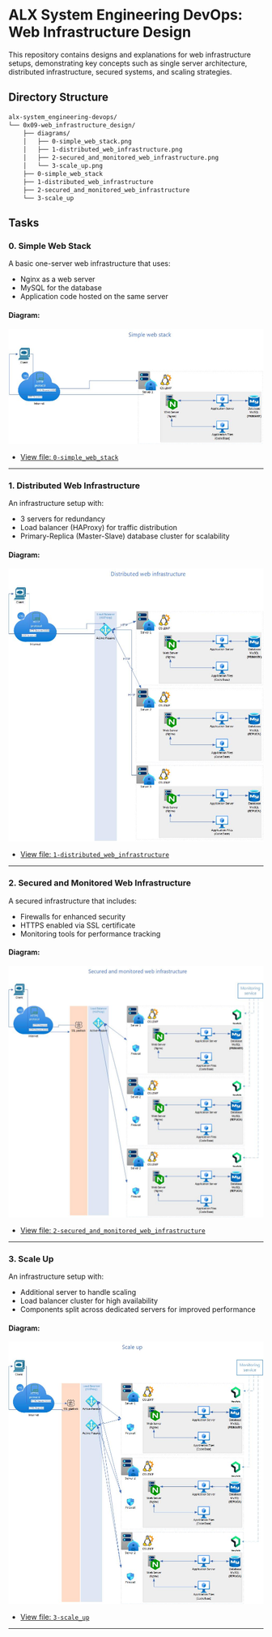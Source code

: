 # ALX System Engineering DevOps: Web Infrastructure Design

This repository contains designs and explanations for web infrastructure setups, demonstrating key concepts such as single server architecture, distributed infrastructure, secured systems, and scaling strategies.

## Directory Structure

```
alx-system_engineering-devops/
└── 0x09-web_infrastructure_design/
    ├── diagrams/
    │   ├── 0-simple_web_stack.png
    │   ├── 1-distributed_web_infrastructure.png
    │   ├── 2-secured_and_monitored_web_infrastructure.png
    │   └── 3-scale_up.png
    ├── 0-simple_web_stack
    ├── 1-distributed_web_infrastructure
    ├── 2-secured_and_monitored_web_infrastructure
    └── 3-scale_up
```


## Tasks

### 0. Simple Web Stack

A basic one-server web infrastructure that uses:
- Nginx as a web server
- MySQL for the database
- Application code hosted on the same server

#### Diagram:
![Simple Web Stack](diagrams/0-simple_web_stack.png)

- [View file: `0-simple_web_stack`](./0-simple_web_stack)

---

### 1. Distributed Web Infrastructure

An infrastructure setup with:
- 3 servers for redundancy
- Load balancer (HAProxy) for traffic distribution
- Primary-Replica (Master-Slave) database cluster for scalability

#### Diagram:
![Distributed Web Infrastructure](diagrams/1-distributed_web_infrastructure.png)

- [View file: `1-distributed_web_infrastructure`](./1-distributed_web_infrastructure)

---

### 2. Secured and Monitored Web Infrastructure

A secured infrastructure that includes:
- Firewalls for enhanced security
- HTTPS enabled via SSL certificate
- Monitoring tools for performance tracking

#### Diagram:
![Secured and Monitored Infrastructure](diagrams/2-secured_and_monitored_web_infrastructure.png)

- [View file: `2-secured_and_monitored_web_infrastructure`](./2-secured_and_monitored_web_infrastructure)

---

### 3. Scale Up

An infrastructure setup with:
- Additional server to handle scaling
- Load balancer cluster for high availability
- Components split across dedicated servers for improved performance

#### Diagram:
![Scale Up](diagrams/3-scale_up.png)

- [View file: `3-scale_up`](./3-scale_up)

---
